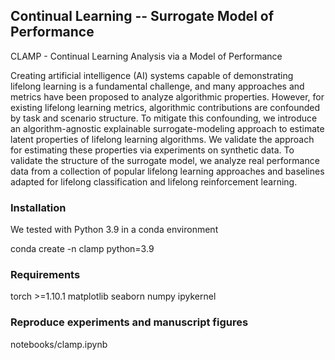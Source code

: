 ## Continual Learning -- Surrogate Model of Performance

CLAMP - Continual Learning Analysis via a Model of Performance

Creating artificial intelligence (AI) systems capable of demonstrating lifelong learning is a fundamental challenge, and many approaches and metrics have been proposed to analyze algorithmic properties. However, for existing lifelong learning metrics, algorithmic contributions are confounded by task and scenario structure. To mitigate this confounding, we introduce an algorithm-agnostic explainable surrogate-modeling approach to estimate latent properties of lifelong learning algorithms. We validate the approach for estimating these properties via experiments on synthetic data.  To validate the structure of the surrogate model, we analyze real performance data from a collection of popular lifelong learning approaches and baselines adapted for lifelong classification and lifelong reinforcement learning.

### Installation
We tested with Python 3.9 in a conda environment

conda create -n clamp python=3.9

### Requirements
torch >=1.10.1
matplotlib
seaborn
numpy
ipykernel


### Reproduce experiments and manuscript figures

notebooks/clamp.ipynb


